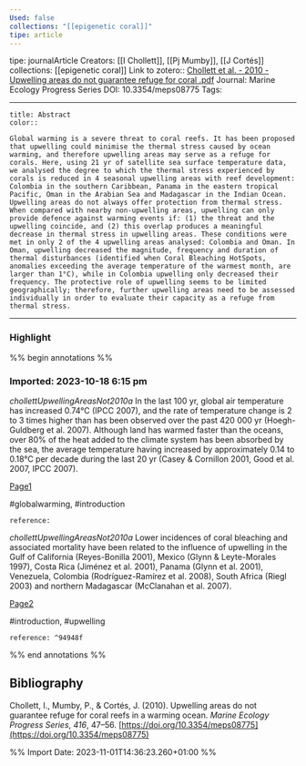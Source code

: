 ```yaml
---
Used: false
collections: "[[epigenetic coral]]"
tipe: article
---
```

tipe: journalArticle
Creators: [[I Chollett]], [[Pj Mumby]], [[J Cortés]]
collections: [[epigenetic coral]]
Link to zotero:: [Chollett et al. - 2010 - Upwelling areas do not guarantee refuge for coral .pdf](zotero://select/library/items/G2RDK43F)
Journal: Marine Ecology Progress Series
DOI: 10.3354/meps08775
Tags: 

---
```ad-note
title: Abstract
color:: 

Global warming is a severe threat to coral reefs. It has been proposed that upwelling could minimise the thermal stress caused by ocean warming, and therefore upwelling areas may serve as a refuge for corals. Here, using 21 yr of satellite sea surface temperature data, we analysed the degree to which the thermal stress experienced by corals is reduced in 4 seasonal upwelling areas with reef development: Colombia in the southern Caribbean, Panama in the eastern tropical Pacific, Oman in the Arabian Sea and Madagascar in the Indian Ocean. Upwelling areas do not always offer protection from thermal stress. When compared with nearby non-upwelling areas, upwelling can only provide defence against warming events if: (1) the threat and the upwelling coincide, and (2) this overlap produces a meaningful decrease in thermal stress in upwelling areas. These conditions were met in only 2 of the 4 upwelling areas analysed: Colombia and Oman. In Oman, upwelling decreased the magnitude, frequency and duration of thermal disturbances (identified when Coral Bleaching HotSpots, anomalies exceeding the average temperature of the warmest month, are larger than 1°C), while in Colombia upwelling only decreased their frequency. The protective role of upwelling seems to be limited geographically; therefore, further upwelling areas need to be assessed individually in order to evaluate their capacity as a refuge from thermal stress.

```

---
### Highlight

%% begin annotations %%



### Imported: 2023-10-18 6:15 pm

*chollettUpwellingAreasNot2010a*
	In the last 100 yr, global air temperature has increased 0.74°C (IPCC 2007), and the rate of temperature change is 2 to 3 times higher than has been observed over the past 420 000 yr (Hoegh-Guldberg et al. 2007). Although land has warmed faster than the oceans, over 80% of the heat added to the climate system has been absorbed by the sea, the average temperature having increased by approximately 0.14 to 0.18°C per decade during the last 20 yr (Casey & Cornillon 2001, Good et al. 2007, IPCC 2007). 
	
[Page1](zotero://open-pdf/library/items/G2RDK43F?page=1&a=WRRIJ4SI)
	
	
#globalwarming, #introduction
	
	
	reference:

*chollettUpwellingAreasNot2010a*
	Lower incidences of coral bleaching and associated mortality have been related to the influence of upwelling in the Gulf of California (Reyes-Bonilla 2001), Mexico (Glynn & Leyte-Morales 1997), Costa Rica (Jiménez et al. 2001), Panama (Glynn et al. 2001), Venezuela, Colombia (Rodríguez-Ramírez et al. 2008), South Africa (Riegl 2003) and northern Madagascar (McClanahan et al. 2007). 
	
[Page2](zotero://open-pdf/library/items/G2RDK43F?page=2&a=DCIVCLC5)
	
	
#introduction, #upwelling
	
	
	reference: ^94948f




%% end annotations %%

## Bibliography

Chollett, I., Mumby, P., & Cortés, J. (2010). Upwelling areas do not guarantee refuge for coral reefs in a warming ocean. _Marine Ecology Progress Series_, _416_, 47–56. [https://doi.org/10.3354/meps08775](https://doi.org/10.3354/meps08775)

%% Import Date: 2023-11-01T14:36:23.260+01:00 %%
